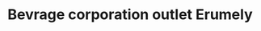 ---
title: "Bevrage corporation outlet Erumely"
url: /koratty/bevrage-corporation-outlet-erumely/
shop: Getränke
---